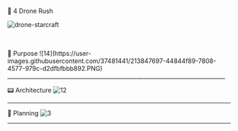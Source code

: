  🚁 4 Drone Rush  

![drone-starcraft](https://user-images.githubusercontent.com/37481441/213846936-0ee97675-2175-49bf-a475-fd921009406b.gif)

<br>

</br>
🎉 Purpose 
 ![14](https://user-images.githubusercontent.com/37481441/213847697-44844f89-7808-4577-979c-d2dfbfbbb892.PNG)
_____________________________________________________________________________


📟 Architecture
![12](https://user-images.githubusercontent.com/37481441/213847668-f850f552-08a0-463b-a789-a0dc66e281c0.PNG)

_____________________________________________________________________________


🎥 Planning 
![3](https://user-images.githubusercontent.com/37481441/213847176-a5591805-217d-4c4c-8a38-e2a911c06399.PNG)
_____________________________________________________________________________
